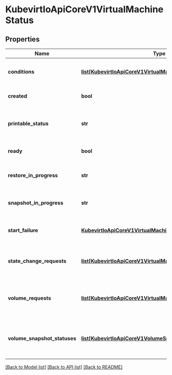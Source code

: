 # KubevirtIoApiCoreV1VirtualMachineStatus

## Properties
Name | Type | Description | Notes
------------ | ------------- | ------------- | -------------
**conditions** | [**list[KubevirtIoApiCoreV1VirtualMachineCondition]**](KubevirtIoApiCoreV1VirtualMachineCondition.md) | Hold the state information of the VirtualMachine and its VirtualMachineInstance | [optional] 
**created** | **bool** | Created indicates if the virtual machine is created in the cluster | [optional] 
**printable_status** | **str** | PrintableStatus is a human readable, high-level representation of the status of the virtual machine | [optional] 
**ready** | **bool** | Ready indicates if the virtual machine is running and ready | [optional] 
**restore_in_progress** | **str** | RestoreInProgress is the name of the VirtualMachineRestore currently executing | [optional] 
**snapshot_in_progress** | **str** | SnapshotInProgress is the name of the VirtualMachineSnapshot currently executing | [optional] 
**start_failure** | [**KubevirtIoApiCoreV1VirtualMachineStartFailure**](KubevirtIoApiCoreV1VirtualMachineStartFailure.md) | StartFailure tracks consecutive VMI startup failures for the purposes of crash loop backoffs | [optional] 
**state_change_requests** | [**list[KubevirtIoApiCoreV1VirtualMachineStateChangeRequest]**](KubevirtIoApiCoreV1VirtualMachineStateChangeRequest.md) | StateChangeRequests indicates a list of actions that should be taken on a VMI e.g. stop a specific VMI then start a new one. | [optional] 
**volume_requests** | [**list[KubevirtIoApiCoreV1VirtualMachineVolumeRequest]**](KubevirtIoApiCoreV1VirtualMachineVolumeRequest.md) | VolumeRequests indicates a list of volumes add or remove from the VMI template and hotplug on an active running VMI. | [optional] 
**volume_snapshot_statuses** | [**list[KubevirtIoApiCoreV1VolumeSnapshotStatus]**](KubevirtIoApiCoreV1VolumeSnapshotStatus.md) | VolumeSnapshotStatuses indicates a list of statuses whether snapshotting is supported by each volume. | [optional] 

[[Back to Model list]](../README.md#documentation-for-models) [[Back to API list]](../README.md#documentation-for-api-endpoints) [[Back to README]](../README.md)


